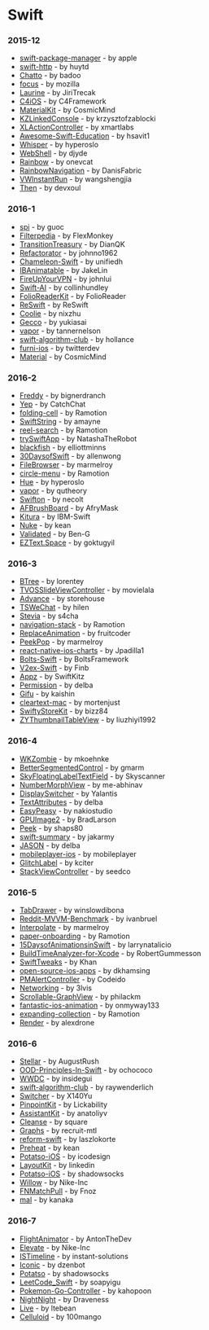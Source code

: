 # Swift


### 2015-12
- [swift-package-manager](https://github.com/apple/swift-package-manager) - by apple
- [swift-http](https://github.com/huytd/swift-http) - by huytd
- [Chatto](https://github.com/badoo/Chatto) - by badoo
- [focus](https://github.com/mozilla/focus) - by mozilla
- [Laurine](https://github.com/JiriTrecak/Laurine) - by JiriTrecak
- [C4iOS](https://github.com/C4Framework/C4iOS) - by C4Framework
- [MaterialKit](https://github.com/CosmicMind/MaterialKit) - by CosmicMind
- [KZLinkedConsole](https://github.com/krzysztofzablocki/KZLinkedConsole) - by krzysztofzablocki
- [XLActionController](https://github.com/xmartlabs/XLActionController) - by xmartlabs
- [Awesome-Swift-Education](https://github.com/hsavit1/Awesome-Swift-Education) - by hsavit1
- [Whisper](https://github.com/hyperoslo/Whisper) - by hyperoslo
- [WebShell](https://github.com/djyde/WebShell) - by djyde
- [Rainbow](https://github.com/onevcat/Rainbow) - by onevcat
- [RainbowNavigation](https://github.com/DanisFabric/RainbowNavigation) - by DanisFabric
- [VWInstantRun](https://github.com/wangshengjia/VWInstantRun) - by wangshengjia
- [Then](https://github.com/devxoul/Then) - by devxoul

### 2016-1
- [spi](https://github.com/guoc/spi) - by guoc
- [Filterpedia](https://github.com/FlexMonkey/Filterpedia) - by FlexMonkey
- [TransitionTreasury](https://github.com/DianQK/TransitionTreasury) - by DianQK
- [Refactorator](https://github.com/johnno1962/Refactorator) - by johnno1962
- [Chameleon-Swift](https://github.com/unifiedh/Chameleon-Swift) - by unifiedh
- [IBAnimatable](https://github.com/JakeLin/IBAnimatable) - by JakeLin
- [FireUpYourVPN](https://github.com/johnlui/FireUpYourVPN) - by johnlui
- [Swift-AI](https://github.com/collinhundley/Swift-AI) - by collinhundley
- [FolioReaderKit](https://github.com/FolioReader/FolioReaderKit) - by FolioReader
- [ReSwift](https://github.com/ReSwift/ReSwift) - by ReSwift
- [Coolie](https://github.com/nixzhu/Coolie) - by nixzhu
- [Gecco](https://github.com/yukiasai/Gecco) - by yukiasai
- [vapor](https://github.com/tannernelson/vapor) - by tannernelson
- [swift-algorithm-club](https://github.com/hollance/swift-algorithm-club) - by hollance
- [furni-ios](https://github.com/twitterdev/furni-ios) - by twitterdev
- [Material](https://github.com/CosmicMind/Material) - by CosmicMind

### 2016-2
- [Freddy](https://github.com/bignerdranch/Freddy) - by bignerdranch
- [Yep](https://github.com/CatchChat/Yep) - by CatchChat
- [folding-cell](https://github.com/Ramotion/folding-cell) - by Ramotion
- [SwiftString](https://github.com/amayne/SwiftString) - by amayne
- [reel-search](https://github.com/Ramotion/reel-search) - by Ramotion
- [trySwiftApp](https://github.com/NatashaTheRobot/trySwiftApp) - by NatashaTheRobot
- [blackfish](https://github.com/elliottminns/blackfish) - by elliottminns
- [30DaysofSwift](https://github.com/allenwong/30DaysofSwift) - by allenwong
- [FileBrowser](https://github.com/marmelroy/FileBrowser) - by marmelroy
- [circle-menu](https://github.com/Ramotion/circle-menu) - by Ramotion
- [Hue](https://github.com/hyperoslo/Hue) - by hyperoslo
- [vapor](https://github.com/qutheory/vapor) - by qutheory
- [Swifton](https://github.com/necolt/Swifton) - by necolt
- [AFBrushBoard](https://github.com/AfryMask/AFBrushBoard) - by AfryMask
- [Kitura](https://github.com/IBM-Swift/Kitura) - by IBM-Swift
- [Nuke](https://github.com/kean/Nuke) - by kean
- [Validated](https://github.com/Ben-G/Validated) - by Ben-G
- [EZText.Space](https://github.com/goktugyil/EZText.Space) - by goktugyil

### 2016-3
- [BTree](https://github.com/lorentey/BTree) - by lorentey
- [TVOSSlideViewController](https://github.com/movielala/TVOSSlideViewController) - by movielala
- [Advance](https://github.com/storehouse/Advance) - by storehouse
- [TSWeChat](https://github.com/hilen/TSWeChat) - by hilen
- [Stevia](https://github.com/s4cha/Stevia) - by s4cha
- [navigation-stack](https://github.com/Ramotion/navigation-stack) - by Ramotion
- [ReplaceAnimation](https://github.com/fruitcoder/ReplaceAnimation) - by fruitcoder
- [PeekPop](https://github.com/marmelroy/PeekPop) - by marmelroy
- [react-native-ios-charts](https://github.com/Jpadilla1/react-native-ios-charts) - by Jpadilla1
- [Bolts-Swift](https://github.com/BoltsFramework/Bolts-Swift) - by BoltsFramework
- [V2ex-Swift](https://github.com/Finb/V2ex-Swift) - by Finb
- [Appz](https://github.com/SwiftKitz/Appz) - by SwiftKitz
- [Permission](https://github.com/delba/Permission) - by delba
- [Gifu](https://github.com/kaishin/Gifu) - by kaishin
- [cleartext-mac](https://github.com/mortenjust/cleartext-mac) - by mortenjust
- [SwiftyStoreKit](https://github.com/bizz84/SwiftyStoreKit) - by bizz84
- [ZYThumbnailTableView](https://github.com/liuzhiyi1992/ZYThumbnailTableView) - by liuzhiyi1992

### 2016-4
- [WKZombie](https://github.com/mkoehnke/WKZombie) - by mkoehnke
- [BetterSegmentedControl](https://github.com/gmarm/BetterSegmentedControl) - by gmarm
- [SkyFloatingLabelTextField](https://github.com/Skyscanner/SkyFloatingLabelTextField) - by Skyscanner
- [NumberMorphView](https://github.com/me-abhinav/NumberMorphView) - by me-abhinav
- [DisplaySwitcher](https://github.com/Yalantis/DisplaySwitcher) - by Yalantis
- [TextAttributes](https://github.com/delba/TextAttributes) - by delba
- [EasyPeasy](https://github.com/nakiostudio/EasyPeasy) - by nakiostudio
- [GPUImage2](https://github.com/BradLarson/GPUImage2) - by BradLarson
- [Peek](https://github.com/shaps80/Peek) - by shaps80
- [swift-summary](https://github.com/jakarmy/swift-summary) - by jakarmy
- [JASON](https://github.com/delba/JASON) - by delba
- [mobileplayer-ios](https://github.com/mobileplayer/mobileplayer-ios) - by mobileplayer
- [GlitchLabel](https://github.com/kciter/GlitchLabel) - by kciter
- [StackViewController](https://github.com/seedco/StackViewController) - by seedco

### 2016-5
- [TabDrawer](https://github.com/winslowdibona/TabDrawer) - by winslowdibona
- [Reddit-MVVM-Benchmark](https://github.com/ivanbruel/Reddit-MVVM-Benchmark) - by ivanbruel
- [Interpolate](https://github.com/marmelroy/Interpolate) - by marmelroy
- [paper-onboarding](https://github.com/Ramotion/paper-onboarding) - by Ramotion
- [15DaysofAnimationsinSwift](https://github.com/larrynatalicio/15DaysofAnimationsinSwift) - by larrynatalicio
- [BuildTimeAnalyzer-for-Xcode](https://github.com/RobertGummesson/BuildTimeAnalyzer-for-Xcode) - by RobertGummesson
- [SwiftTweaks](https://github.com/Khan/SwiftTweaks) - by Khan
- [open-source-ios-apps](https://github.com/dkhamsing/open-source-ios-apps) - by dkhamsing
- [PMAlertController](https://github.com/Codeido/PMAlertController) - by Codeido
- [Networking](https://github.com/3lvis/Networking) - by 3lvis
- [Scrollable-GraphView](https://github.com/philackm/Scrollable-GraphView) - by philackm
- [fantastic-ios-animation](https://github.com/onmyway133/fantastic-ios-animation) - by onmyway133
- [expanding-collection](https://github.com/Ramotion/expanding-collection) - by Ramotion
- [Render](https://github.com/alexdrone/Render) - by alexdrone

### 2016-6
- [Stellar](https://github.com/AugustRush/Stellar) - by AugustRush
- [OOD-Principles-In-Swift](https://github.com/ochococo/OOD-Principles-In-Swift) - by ochococo
- [WWDC](https://github.com/insidegui/WWDC) - by insidegui
- [swift-algorithm-club](https://github.com/raywenderlich/swift-algorithm-club) - by raywenderlich
- [Switcher](https://github.com/X140Yu/Switcher) - by X140Yu
- [PinpointKit](https://github.com/Lickability/PinpointKit) - by Lickability
- [AssistantKit](https://github.com/anatoliyv/AssistantKit) - by anatoliyv
- [Cleanse](https://github.com/square/Cleanse) - by square
- [Graphs](https://github.com/recruit-mtl/Graphs) - by recruit-mtl
- [reform-swift](https://github.com/laszlokorte/reform-swift) - by laszlokorte
- [Preheat](https://github.com/kean/Preheat) - by kean
- [Potatso-iOS](https://github.com/icodesign/Potatso-iOS) - by icodesign
- [LayoutKit](https://github.com/linkedin/LayoutKit) - by linkedin
- [Potatso-iOS](https://github.com/shadowsocks/Potatso-iOS) - by shadowsocks
- [Willow](https://github.com/Nike-Inc/Willow) - by Nike-Inc
- [FNMatchPull](https://github.com/Fnoz/FNMatchPull) - by Fnoz
- [mal](https://github.com/kanaka/mal) - by kanaka

### 2016-7
- [FlightAnimator](https://github.com/AntonTheDev/FlightAnimator) - by AntonTheDev
- [Elevate](https://github.com/Nike-Inc/Elevate) - by Nike-Inc
- [ISTimeline](https://github.com/instant-solutions/ISTimeline) - by instant-solutions
- [Iconic](https://github.com/dzenbot/Iconic) - by dzenbot
- [Potatso](https://github.com/shadowsocks/Potatso) - by shadowsocks
- [LeetCode_Swift](https://github.com/soapyigu/LeetCode_Swift) - by soapyigu
- [Pokemon-Go-Controller](https://github.com/kahopoon/Pokemon-Go-Controller) - by kahopoon
- [NightNight](https://github.com/Draveness/NightNight) - by Draveness
- [Live](https://github.com/ltebean/Live) - by ltebean
- [Celluloid](https://github.com/100mango/Celluloid) - by 100mango
